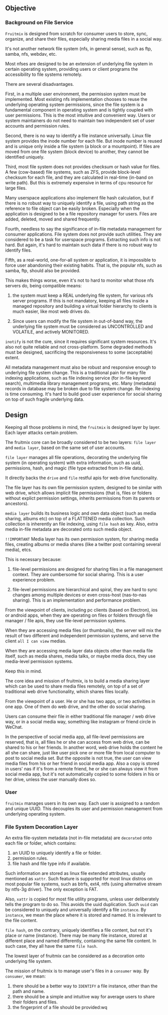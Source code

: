 ## Objective

### Background on File Service

`Fruitmix` is designed from scratch for consumer users to store, sync, organize, and share their files, especially sharing media files in a social way.

It's not another network file system (nfs, in general sense), such as ftp, samba, nfs, webdav, etc.

Most nfses are designed to be an extension of underlying file system in certain operating system, providing users or client programs the accessibility to file systems remotely.

There are several disadvantages.

First, in a multiple user environment, the permission system must be implemented. Most existing nfs implementation chooses to reuse the underlying operating system permissions, since the file system is a fundamental component in operating system and is tightly coupled with user permissions. This is the most intuitive and convenient way. Users or system maintainers do not need to maintain two independent set of user accounts and permission rules.

Second, there is no way to identify a file instance universally. Linux file system provides the inode number for each file. But inode number is reused and is unique only inside a file system (a block or a mountpoint). If files are moved from one file system (block device) to another, they cannot be identified uniquely.

Third, most file system does not provides checksum or hash value for files. A few (cow-based) file systems, such as ZFS, provide block-level checksum for each file, and they are calculated in real-time (in-band on write path). But this is extremely expensive in terms of cpu resource for large files.

Many userspace applications also implement file hash calculation, but if there is no robust way to uniquely identify a file, using path string as the reference to file object can be easily broken. Especially when the application is designed to be a file repository manager for users. Files are added, deleted, moved and shared frequently.

Fourth, needless to say the significance of in-file metadata management for consumer applications. File system does not provide such utilities. They are considered to be a task for userspace programs. Extracting such info is not hard. But again, it's hard to maintain such data if there is no robust way to identify files.

Fifth, as a real-world, one-for-all system or application, it is impossible to force user abandoning their existing habits. That is, the popular nfs, such as samba, ftp, should also be provided.

This makes things worse, even it's not to hard to monitor what those nfs servers do, being compatible means:

1. the system must keep a REAL underlying file system, for various nfs server programs. If this is not mandatory, keeping all files inside a managed repository and building a virtual folder hierarchy to clients is much easier, like most web drives do.

2. Since users can modify the file system in out-of-band way, the underlying file system must be considered as UNCONTROLLED and VOLATILE, and actively MONITORED.

`inotify` is not the cure, since it requires significant system resources. It's also not quite reliable and not cross-platform. Some degraded methods must be designed, sacrificing the responsiveness to some (acceptable) extent.

All metadata management must also be robust and responsive enough to underlying file system change. This is a traditional pain for many file indexing applications, such as file indexing service (for in-file keyword search), multimedia library management programs, etc. Many (metadata) records in database may be broken due to file system change. Re-indexing is time consuming. It's hard to build good user experience for social sharing on top of such fragile underlying data.

## Design

Keeping all those problems in mind, the `fruitmix` is designed layer by layer. Each layer attacks certain problem.

The fruitmix core can be broadly considered to be two layers: `file layer` and `media layer`, based on the same set of user accounts.

`file layer` manages all file operations, decorating the underlying file system (in operating system) with extra information, such as uuid, permissions, hash, and magic (file type extracted from in-file data).

It directly backs the `drive` and `file` restful apis for web drive functionality.

The file layer has its own file permission system, designed to be similar with web drive, which allows implicit file permissions (that is, files or folders without explict permission settings, inherits permissions from its parents or ancestors).

`media layer` builds its business logic and own data object (such as media sharing, albums etc) on top of a FLATTENED media collection. Such collection is inherently an file indexing, using `file hash` as key. Also, extra media in-file metadata are decorated onto such media object.

`!!IMPORTANT` Media layer has its own permission system, for sharing media files, creating albums or media shares (like a twitter post containing several media), etcs.

This is necessary because:

1. file-level permissions are designed for sharing files in a file management context. They are cumbersome for social sharing. This is a user experience problem.

2. file-level permissions are hierarchical and spiral, they are hard to sync changes among multiple devices or even cross-host (nas-to-nas sharing). This is an implementation and performance problem.

From the viewpoint of clients, including pc clients (based on Electron), ios or android apps, when they are operating on files or folders through file manager / file apis, they use file-level permission systems.

When they are accessing media files (or thumbnails), the server will mix the result of two different and independent permission systems, and serve the client `all I can view` medias.

When they are accessing media layer data objects other than media file itself, such as media shares, media talks, or maybe media docs, they use media-level permission systems.

Keep this in mind.

The core idea and mission of fruitmix, is to build a media sharing layer which can be used to share media files remotely, on top of a set of traditional web drive functionality, which shares files locally.

From the viewpoint of a user. He or she has two apps, or two activities in one app. One of them do web drive, and the other do social sharing.

Users can consume their file in either traditional file manager / web drive way, or in a social media way, something like instagram or friend circle in WeChat.

In the perspective of social media app, all file-level permissions are reserved, that is, all files he or she can access from web drive, can be shared to his or her friends. In another word, web drive holds the content he all she can share, just like user pick one or more file from local computer to post to social media set. But the opposite is not true, the user can view media files from his or her friend in social media app. Also a copy is stored in users' nas if it's from a remote friend, he or she can always view it from social media app, but it's not automatically copied to some folders in his or her drive, unless the user manually does so.

### User

`fruitmix` manages users in its own way. Each user is assigned to a random and unique UUID. This decouples its user and permission management from underlying operating system.

### File System Decoration Layer

An extra file-system metadata (not in-file metadata) are `decorated` onto each file or folder, which contains:

1. an UUID to uniquely identify a file or folder.
2. permission rules.
3. file hash and file type info if available.

Such information are stored as linux file extended attributes, usually mentioned as `xattr`. Such feature is supported for most linux distros on most popular file systems, such as btrfs, ext4, ntfs (using alternative stream by ntfs-3g driver). The only exception is FAT.

Also, `xattr` is copied for most file utility programs, unless user deliberately tells the program to do so. This avoids the uuid duplication. Such `uuid` can be considered to uniquely and universally identify a file `instance`. By `instance`, we mean the place where it is stored and named. It is irrelevant to the file content.

`file hash`, on the contrary, uniquely identifies a file content, but not it's place or name (instance). There may be many file instance, stored at different place and named differently, containing the same file content. In such case, they all have the same `file hash`.



















The lowest layer of fruitmix can be considered as a decoration onto underlying file system.

The mission of fruitmix is to manage user's files in a `consumer` way. By `consumer`, we mean:

1. there should be a better way to `IDENTIFY` a file instance, other than the path and name.
2. there should be a simple and intuitive way for average users to share their folders and files.
3. the fingerprint of a file should be provided:wq

